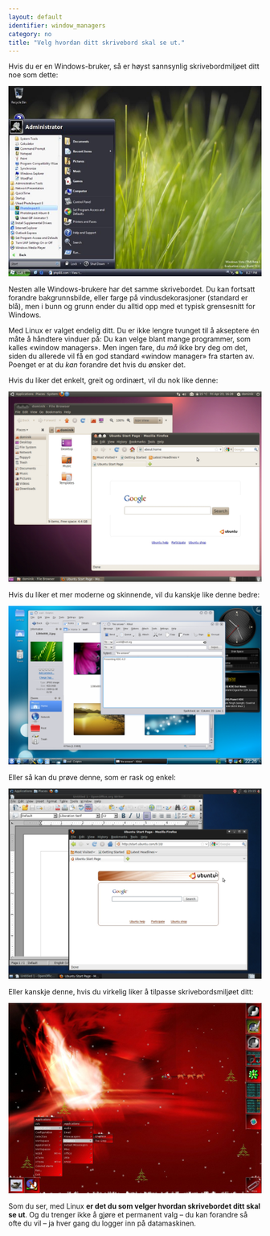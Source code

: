 ```yaml
---
layout: default
identifier: window_managers
category: no
title: "Velg hvordan ditt skrivebord skal se ut."
---
```


Hvis du er en Windows-bruker, så er høyst sannsynlig skrivebordmiljøet ditt noe som dette:

<img src="/img/window_managers_windows_vista.jpg" />

Nesten alle Windows-brukere har det samme skrivebordet. Du kan fortsatt forandre bakgrunnsbilde, eller farge på vindusdekorasjoner (standard er blå), men i bunn og grunn ender du alltid opp med et typisk grensesnitt for Windows.

Med Linux er valget endelig ditt. Du er ikke lengre tvunget til å akseptere én måte å håndtere vinduer på: Du kan velge blant mange programmer, som kalles «window managers». Men ingen fare, du <i>må</i> ikke bry deg om det, siden du allerede vil få en god standard «window manager» fra starten av. Poenget er at du <i>kan</i> forandre det hvis du ønsker det.

Hvis du liker det enkelt, greit og ordinært, vil du nok like denne:

<img src="/img/window_managers_ubuntu.jpg"/>

Hvis du liker et mer moderne og skinnende, vil du kanskje like denne bedre:

<img src="/img/kde.png" />

Eller så kan du prøve denne, som er rask og enkel:

<img src="/img/window_managers_xfce.jpg" />

Eller kanskje denne, hvis du virkelig liker å tilpasse skrivebordsmiljøet ditt:

<img src="/img/window_managers_wm.jpg" />

Som du ser, med Linux <b>er det du som velger hvordan skrivebordet ditt skal se ut</b>. Og du trenger ikke å gjøre et permanent valg – du kan forandre så ofte du vil – ja hver gang du logger inn på datamaskinen.




